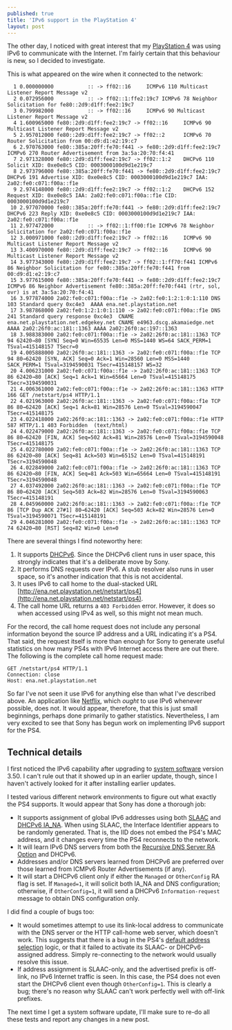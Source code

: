 ```yaml
---
published: true
title: 'IPv6 support in the PlayStation 4'
layout: post
---
```


The other day, I noticed with great interest that my [PlayStation
4](https://www.playstation.com/ps4/) was using IPv6 to communicate with the
Internet. I'm fairly certain that this behaviour is new, so I decided to
investigate.

This is what appeared on the wire when it connected to the network:

```
  1 0.000000000           :: -> ff02::16     ICMPv6 110 Multicast Listener Report Message v2
  2 0.072956000           :: -> ff02::1:ffe2:19c7 ICMPv6 78 Neighbor Solicitation for fe80::2d9:d1ff:fee2:19c7
  3 0.799982000           :: -> ff02::16     ICMPv6 90 Multicast Listener Report Message v2
  4 1.600965000 fe80::2d9:d1ff:fee2:19c7 -> ff02::16     ICMPv6 90 Multicast Listener Report Message v2
  5 2.957012000 fe80::2d9:d1ff:fee2:19c7 -> ff02::2      ICMPv6 70 Router Solicitation from 00:d9:d1:e2:19:c7
  6 2.970763000 fe80::385a:20ff:fe70:f441 -> fe80::2d9:d1ff:fee2:19c7 ICMPv6 270 Router Advertisement from 3a:5a:20:70:f4:41
  7 2.971328000 fe80::2d9:d1ff:fee2:19c7 -> ff02::1:2    DHCPv6 110 Solicit XID: 0xe0e8c5 CID: 0003000100d9d1e219c7
  8 2.973796000 fe80::385a:20ff:fe70:f441 -> fe80::2d9:d1ff:fee2:19c7 DHCPv6 191 Advertise XID: 0xe0e8c5 CID: 0003000100d9d1e219c7 IAA: 2a02:fe0:c071:f00a::f1e
  9 2.974148000 fe80::2d9:d1ff:fee2:19c7 -> ff02::1:2    DHCPv6 152 Request XID: 0xe0e8c5 IAA: 2a02:fe0:c071:f00a::f1e CID: 0003000100d9d1e219c7
 10 2.977070000 fe80::385a:20ff:fe70:f441 -> fe80::2d9:d1ff:fee2:19c7 DHCPv6 223 Reply XID: 0xe0e8c5 CID: 0003000100d9d1e219c7 IAA: 2a02:fe0:c071:f00a::f1e
 11 2.977472000           :: -> ff02::1:ff00:f1e ICMPv6 78 Neighbor Solicitation for 2a02:fe0:c071:f00a::f1e
 12 3.000971000 fe80::2d9:d1ff:fee2:19c7 -> ff02::16     ICMPv6 90 Multicast Listener Report Message v2
 13 3.400970000 fe80::2d9:d1ff:fee2:19c7 -> ff02::16     ICMPv6 90 Multicast Listener Report Message v2
 14 3.977343000 fe80::2d9:d1ff:fee2:19c7 -> ff02::1:ff70:f441 ICMPv6 86 Neighbor Solicitation for fe80::385a:20ff:fe70:f441 from 00:d9:d1:e2:19:c7
 15 3.977615000 fe80::385a:20ff:fe70:f441 -> fe80::2d9:d1ff:fee2:19c7 ICMPv6 86 Neighbor Advertisement fe80::385a:20ff:fe70:f441 (rtr, sol, ovr) is at 3a:5a:20:70:f4:41
 16 3.977874000 2a02:fe0:c071:f00a::f1e -> 2a02:fe0:1:2:1:0:1:110 DNS 103 Standard query 0xc4e3  AAAA ena.net.playstation.net
 17 3.987868000 2a02:fe0:1:2:1:0:1:110 -> 2a02:fe0:c071:f00a::f1e DNS 241 Standard query response 0xc4e3  CNAME ena.net.playstation.net.edgekey.net CNAME e4963.dscg.akamaiedge.net AAAA 2a02:26f0:ac:181::1363 AAAA 2a02:26f0:ac:197::1363
 18 3.988383000 2a02:fe0:c071:f00a::f1e -> 2a02:26f0:ac:181::1363 TCP 94 62420→80 [SYN] Seq=0 Win=65535 Len=0 MSS=1440 WS=64 SACK_PERM=1 TSval=415148157 TSecr=0
 19 4.005888000 2a02:26f0:ac:181::1363 -> 2a02:fe0:c071:f00a::f1e TCP 94 80→62420 [SYN, ACK] Seq=0 Ack=1 Win=28560 Len=0 MSS=1440 SACK_PERM=1 TSval=3194590031 TSecr=415148157 WS=32
 20 4.006231000 2a02:fe0:c071:f00a::f1e -> 2a02:26f0:ac:181::1363 TCP 86 62420→80 [ACK] Seq=1 Ack=1 Win=65664 Len=0 TSval=415148175 TSecr=3194590031
 21 4.006361000 2a02:fe0:c071:f00a::f1e -> 2a02:26f0:ac:181::1363 HTTP 166 GET /netstart/ps4 HTTP/1.1
 22 4.021963000 2a02:26f0:ac:181::1363 -> 2a02:fe0:c071:f00a::f1e TCP 86 80→62420 [ACK] Seq=1 Ack=81 Win=28576 Len=0 TSval=3194590047 TSecr=415148175
 23 4.022418000 2a02:26f0:ac:181::1363 -> 2a02:fe0:c071:f00a::f1e HTTP 587 HTTP/1.1 403 Forbidden  (text/html)
 24 4.022479000 2a02:26f0:ac:181::1363 -> 2a02:fe0:c071:f00a::f1e TCP 86 80→62420 [FIN, ACK] Seq=502 Ack=81 Win=28576 Len=0 TSval=3194590048 TSecr=415148175
 25 4.022780000 2a02:fe0:c071:f00a::f1e -> 2a02:26f0:ac:181::1363 TCP 86 62420→80 [ACK] Seq=81 Ack=503 Win=65152 Len=0 TSval=415148191 TSecr=3194590048
 26 4.022849000 2a02:fe0:c071:f00a::f1e -> 2a02:26f0:ac:181::1363 TCP 86 62420→80 [FIN, ACK] Seq=81 Ack=503 Win=65664 Len=0 TSval=415148191 TSecr=3194590048
 27 4.037492000 2a02:26f0:ac:181::1363 -> 2a02:fe0:c071:f00a::f1e TCP 86 80→62420 [ACK] Seq=503 Ack=82 Win=28576 Len=0 TSval=3194590063 TSecr=415148191
 28 4.045960000 2a02:26f0:ac:181::1363 -> 2a02:fe0:c071:f00a::f1e TCP 86 [TCP Dup ACK 27#1] 80→62420 [ACK] Seq=503 Ack=82 Win=28576 Len=0 TSval=3194590071 TSecr=415148191
 29 4.046281000 2a02:fe0:c071:f00a::f1e -> 2a02:26f0:ac:181::1363 TCP 74 62420→80 [RST] Seq=82 Win=0 Len=0
```

There are several things I find noteworthy here:

1. It supports [DHCPv6](https://tools.ietf.org/html/rfc3315). Since the DHCPv6
   client runs in user space, this strongly indicates that it's a deliberate
   move by Sony.
2. It performs DNS requests over IPv6. A stub resolver also runs in user space,
   so it's another indication that this is not accidental.
3. It uses IPv6 to call home to the dual-stacked URL
   [http://ena.net.playstation.net/netstart/ps4](http://ena.net.playstation.net/netstart/ps4).
4. The call home URL returns a `403 Forbidden` error. However, it does so when
   accessed using IPv4 as well, so this might not mean much.

For the record, the call home request does not include any personal information
beyond the source IP address and a URL indicating it's a PS4. That said, the
request itself is more than enough for Sony to generate useful statistics on
how many PS4s with IPv6 Internet access there are out there. The following is
the complete call home request made:

```
GET /netstart/ps4 HTTP/1.1
Connection: close
Host: ena.net.playstation.net
```

So far I've not seen it use IPv6 for anything else than what I've described
above. An application like [Netflix](https://netflix.com), which *ought* to use
IPv6 whenever possible, does not. It would appear, therefore, that this is just
small beginnings, perhaps done primarily to gather statistics. Nevertheless, I
am very excited to see that Sony has begun work on implementing IPv6 support
for the PS4.

## Technical details

I first noticed the IPv6 capability after upgrading to [system
software](https://www.playstation.com/en-us/support/system-updates/ps4/)
version 3.50. I can't rule out that it showed up in an earlier update, though,
since I haven't actively looked for it after installing earlier updates.

I tested various different network environments to figure out what exactly the
PS4 supports. It would appear that Sony has done a thorough job:

* It supports assignment of global IPv6 addresses using both
  [SLAAC](https://tools.ietf.org/html/rfc4862) and [DHCPv6
  IA_NA](https://tools.ietf.org/html/rfc3315). When using SLAAC, the Interface
  Identifier appears to be randomly generated. That is, the IID does not embed
  the PS4's MAC address, and it changes every time the PS4 reconnects to the
  network.
* It will learn IPv6 DNS servers from both the [Recursive DNS Server RA
  Option](https://tools.ietf.org/html/rfc6106) and DHCPv6.
* Addresses and/or DNS servers learned from DHCPv6 are preferred over those
  learned from ICMPv6 Router Advertisements (if any).
* It will start a DHCPv6 client only if either the `Managed` or `OtherConfig`
  RA flag is set. If `Managed=1`, it will solicit both IA_NA and DNS
  configuration; otherwise, if `OtherConfig=1`, it will send a DHCPv6
  `Information-request` message to obtain DNS configuration only.

I did find a couple of bugs too:

* It would sometimes attempt to use its link-local address to communicate with
  the DNS server or the HTTP call-home web server, which doesn't work. This
  suggests that there is a bug in the PS4's [default address
  selection](http://tools.ietf.org/html/rfc6724) logic, or that it failed to
  activate its SLAAC- or DHCPv6-assigned address. Simply re-connecting to the
  network would usually resolve this issue.
* If address assignment is SLAAC-only, and the advertised prefix is off-link,
  no IPv6 Internet traffic is seen. In this case, the PS4 does not even start
  the DHCPv6 client even though `OtherConfig=1`. This is clearly a bug; there's
  no reason why SLAAC can't work perfectly well with off-link prefixes.

The next time I get a system software update, I'll make sure to re-do all these
tests and report any changes in a new post.
